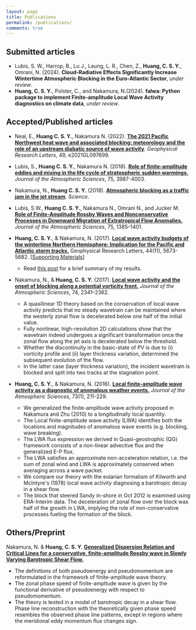 ```yaml
---
layout: page
title: Publications
permalink: /publications/
comments: true
---
```


## Submitted articles

- Lubis, S. W., Harrop, B., Lu J., Leung, L. R., Chen, Z., **Huang, C. S. Y.**, Omrani, N. (2024). **Cloud-Radiative Effects Significantly Increase Wintertime Atmospheric Blocking in the Euro-Atlantic Sector**, *under review*.
- **Huang, C. S. Y.**, Polster, C., and Nakamura, N.(2024). **falwa: Python package to implement Finite-amplitude Local Wave Activity diagnostics on climate data**, *under review*. 

## Accepted/Published articles

- Neal, E., **Huang C. S. Y.**, Nakamura N. (2022). [**The 2021 Pacific Northwest heat wave and associated blocking: meteorology and the role of an upstream diabatic source of wave activity**](https://agupubs.onlinelibrary.wiley.com/doi/10.1029/2021GL097699). *Geophysical Research Letters*, 49, e2021GL097699.
- Lubis, S., **Huang C. S. Y.**, Nakamura N. (2018). [**Role of finite-amplitude eddies and mixing in the life cycle of stratospheric sudden warmings.**](https://journals.ametsoc.org/doi/10.1175/JAS-D-18-0138.1) *Journal of the Atmospheric Sciences*, 75, 3987-4003.
- Nakamura, N., **Huang C. S. Y.** (2018). [**Atmospheric blocking as a traffic jam in the jet stream**](https://doi.org/10.1126/science.aat0721). *Science*.
- Lubis, S.W., **Huang C. S. Y.**, Nakamura N., Omrani N., and Jucker M. [**Role of Finite-Amplitude Rossby Waves and Nonconservative Processes in Downward Migration of Extratropical Flow Anomalies.**](https://doi.org/10.1175/JAS-D-17-0376.1) *Journal of the Atmospheric Sciences*, 75, 1385–1401.
- **Huang, C. S. Y.**, & Nakamura, N. (2017). [**Local wave activity budgets of the wintertime Northern Hemisphere: Implication for the Pacific and Atlantic storm tracks.**](http://onlinelibrary.wiley.com/doi/10.1002/2017GL073760/abstract;jsessionid=2EEA61FFE129914E672C6F10497975B2.f02t02) Geophysical Research Letters, 44(11), 5673-5682. [[Supporting Materials](http://onlinelibrary.wiley.com/store/10.1002/2017GL073760/asset/supinfo/2017GL073760-sup-0001-Text%2520SI-S01_AA.pdf?v=1&s=885968fc7fbd2de7010aff1a69123fd488429d7f)]
	- Read [this post](/2017/05/15/LWA-budget-paper-published/) for a brief summary of my results.

- Nakamura, N., & **Huang, C. S. Y.** (2017). [**Local wave activity and the onset of blocking along a potential vorticity front.**](http://journals.ametsoc.org/doi/abs/10.1175/JAS-D-17-0029.1) *Journal of the Atmospheric Sciences*, 74, 2341–2362.

	- A quasilinear 1D theory based on the conservation of local wave activity predicts that no steady wavetrain can be maintained where the westerly zonal flow is decelerated below one half of the initial value.
	- Fully nonlinear, high-resolution 2D calculations show that the wavetrain indeed undergoes a significant transformation once the zonal flow along the jet axis is decelerated below the threshold.
	- Whether the discontinuity in the basic-state of PV is due to (i) vorticity profile and (ii) layer thickness variation, determined the subsequent evolution of the flow.
	- In the latter case (layer thickness variation), the incident wavetrain is blocked and split into two tracks at the stagnation point.


- **Huang, C. S. Y.**, & Nakamura, N. (2016). **[Local finite-amplitude wave activity as a diagnostic of anomalous weather events.](http://home.uchicago.edu/~csyhuang/Publications/Huang_Nakamura_2016.pdf)** *Journal of the Atmospheric Sciences*, 73(1), 211-229.

	- We generalized the finite-amplitude wave activity proposed in Nakamura and Zhu (2010) to a longitudinally local quantity.
	- The Local finite-amplitude wave activity (LWA) identifies both the locations and magnitudes of anomalous wave events (e.g. blocking, wave breaking).
	- The LWA flux expression we derived in Quasi-geostrophic (QG) framework consists of a non-linear advective flux and the generalized E-P flux.
	- The LWA satisfies an approximate non-acceleration relation, i.e. the sum of zonal wind and LWA is approximately conserved when averaging across a wave packet.
	- We compare our theory with the eularian formalism of Kilworth and McIntyre's (1978) local wave activity diagnosing a barotropic decay in a shear flow.
	- The block that steered Sandy in-shore in Oct 2012 is examined using ERA-Interim data. The deceleration of zonal flow over the block was half of the growth in LWA, implying the role of non-conservative processes fueling the formation of the block.

<!-- ## Submitted manuscripts

Lubis, S.W, **Huang C. S. Y.**, and Noboru Nakamura: Role of Finite-Amplitude Wave Activity and Mixing in Eddy Forcing during Sudden Stratospheric Warming, submitted to *GRL*.
 -->

## Others/Preprint


Nakamura, N. & **Huang, C. S. Y.** **[Generalized Dispersion Relation and Critical Lines for a conservative, finite-amplitude Rossby wave in Slowly Varying Barotropic Shear Flow.](http://geosci.uchicago.edu/~nnn/Nakamura_Huang.pdf)**

- The definitions of both pseudoenergy and pseudomomentum are reformulated in the framework of finite-amplitude wave theory.
- The zonal phase speed of finite-ampltude wave is given by the functional derivative of pseudoenergy with respect to pseudomomentum.
- The theory is tested in a model of barotropic decay in a shear flow. Phase line reconstruction with the theoretically given phase speed resembles the observed phase line patterns, except in regions where the meridional eddy momentum flux changes sign.
